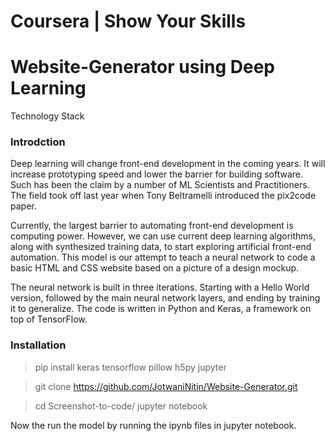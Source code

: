 # Coursera | Show Your Skills
# Website-Generator using Deep Learning

<bold> Technology Stack </bold>

### Introdction

Deep learning will change front-end development in the coming years. It will increase prototyping speed and lower the barrier for building software. Such has been the claim by a number of ML Scientists and Practitioners. The field took off last year when Tony Beltramelli introduced the pix2code paper. 

Currently, the largest barrier to automating front-end development is computing power. However, we can use current deep learning algorithms, along with synthesized training data, to start exploring artificial front-end automation.
This model is our attempt to teach a neural network to code a basic HTML and CSS website based on a picture of a design mockup.

The neural network is built in three iterations. Starting with a Hello World version, followed by the main neural network layers, and ending by training it to generalize. The code is written in Python and Keras, a framework on top of TensorFlow.

### Installation

> pip install keras tensorflow pillow h5py jupyter
 
> git clone https://github.com/JotwaniNitin/Website-Generator.git 

> cd Screenshot-to-code/ jupyter notebook 
 
Now the run the model by running the ipynb files in jupyter notebook.



 
 
 



